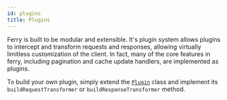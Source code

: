 ```yaml
---
id: plugins
title: Plugins
---
```


Ferry is built to be modular and extensible. It's plugin system allows plugins to intercept and transform requests and responses, allowing virtually limitless customization of the client. In fact, many of the core features in ferry, including pagination and cache update handlers, are implemented as plugins.

To build your own plugin, simply extend the [`Plugin`](https://pub.dev/documentation/ferry/latest/plugins/Plugin-class.html) class and implement its `buildRequestTransformer` or `buildResponseTransformer` method.

